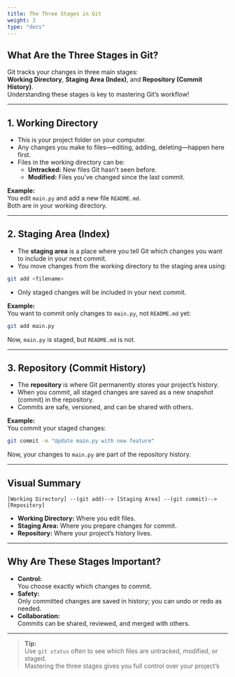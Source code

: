 ```yaml
---
title: The Three Stages in Git
weight: 3
type: "docs"
---
```


## What Are the Three Stages in Git?

Git tracks your changes in three main stages:  
**Working Directory**, **Staging Area (Index)**, and **Repository (Commit History)**.  
Understanding these stages is key to mastering Git’s workflow!

---

## 1. Working Directory

- This is your project folder on your computer.
- Any changes you make to files—editing, adding, deleting—happen here first.
- Files in the working directory can be:
  - **Untracked:** New files Git hasn’t seen before.
  - **Modified:** Files you’ve changed since the last commit.

**Example:**  
You edit `main.py` and add a new file `README.md`.  
Both are in your working directory.

---

## 2. Staging Area (Index)

- The **staging area** is a place where you tell Git which changes you want to include in your next commit.
- You move changes from the working directory to the staging area using:
```bash
git add <filename>
```
- Only staged changes will be included in your next commit.

**Example:**  
You want to commit only changes to `main.py`, not `README.md` yet:
```bash
git add main.py
```
Now, `main.py` is staged, but `README.md` is not.

---

## 3. Repository (Commit History)

- The **repository** is where Git permanently stores your project’s history.
- When you commit, all staged changes are saved as a new snapshot (commit) in the repository.
- Commits are safe, versioned, and can be shared with others.

**Example:**  
You commit your staged changes:
```bash
git commit -m "Update main.py with new feature"
```
Now, your changes to `main.py` are part of the repository history.

---

## Visual Summary

```
[Working Directory] --(git add)--> [Staging Area] --(git commit)--> [Repository]
```

- **Working Directory:** Where you edit files.
- **Staging Area:** Where you prepare changes for commit.
- **Repository:** Where your project’s history lives.

---

## Why Are These Stages Important?

- **Control:**  
  You choose exactly which changes to commit.
- **Safety:**  
  Only committed changes are saved in history; you can undo or redo as needed.
- **Collaboration:**  
  Commits can be shared, reviewed, and merged with others.

---

> **Tip:**  
> Use `git status` often to see which files are untracked, modified, or staged.  
> Mastering the three stages gives you full control over your project’s